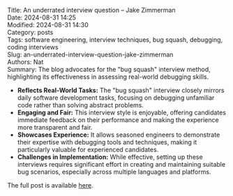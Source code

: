 Title: An underrated interview question – Jake Zimmerman  
Date: 2024-08-31 14:25  
Modified: 2024-08-31 14:30  
Category: posts  
Tags: software engineering, interview techniques, bug squash, debugging, coding interviews  
Slug: an-underrated-interview-question-jake-zimmerman  
Authors: Nat  
Summary: The blog advocates for the "bug squash" interview method, highlighting its effectiveness in assessing real-world debugging skills.

- **Reflects Real-World Tasks:** The "bug squash" interview closely mirrors daily software development tasks, focusing on debugging unfamiliar code rather than solving abstract problems.
- **Engaging and Fair:** This interview style is enjoyable, offering candidates immediate feedback on their performance and making the experience more transparent and fair.
- **Showcases Experience:** It allows seasoned engineers to demonstrate their expertise with debugging tools and techniques, making it particularly valuable for experienced candidates.
- **Challenges in Implementation:** While effective, setting up these interviews requires significant effort in creating and maintaining suitable bug scenarios, especially across multiple languages and platforms.

The full post is available [here](https://blog.jez.io/bugsquash).
